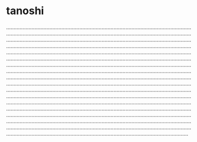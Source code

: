 # tanoshi

......................................................................................................................................................................................................................................................................................................................................................................................................................................................................................................................................................................................................................................................................................................................................................................................................................................................................................................................................................................................................................................................................................................................................................................................................................................................................................................................................................................................................................................................................................................................................................................................................................................................................................................................................................................................................................................................................................................................................................................................................................................................................................................................................................................................................................................................................................................................